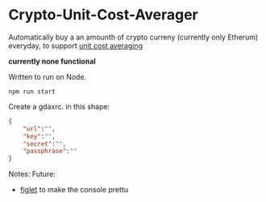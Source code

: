 # Crypto-Unit-Cost-Averager

Automatically buy a an amounth of crypto curreny (currently only Etherum) everyday, to support [unit cost averaging](https://en.wikipedia.org/wiki/Dollar_cost_averaging)

**currently none functional**

Written to run on Node.

`npm run start`

Create a gdaxrc. in this shape:
~~~json
{
    "url":"",
    "key":"",
    "secret":"",
    "passphrase":""
}
~~~


Notes:
Future:
- [figlet](https://www.npmjs.com/package/figlet) to make the console prettu